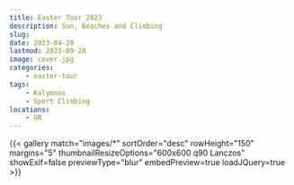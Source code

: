 ```yaml
---
title: Easter Tour 2023
description: Sun, Beaches and Climbing
slug: 
date: 2023-04-20
lastmod: 2023-09-28
image: cover.jpg
categories:
    - easter-tour
tags:
    - Kalymnos
    - Sport Climbing
locations:
    - GR
---
```


{{< gallery match="images/*" sortOrder="desc" rowHeight="150" margins="5" thumbnailResizeOptions="600x600 q90 Lanczos" showExif=false previewType="blur" embedPreview=true loadJQuery=true >}}